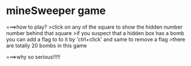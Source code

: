 # mineSweeper game
 ===>how to play?
     >click on any of the square to show the hidden number number behind that square
     >if you suspect that a hidden box has a bomb you can add a flag to to it by 'ctrl+click' and same to remove a flag
     >there are totally 20 bombs in this game
     
===>why so serious!!!!!     

